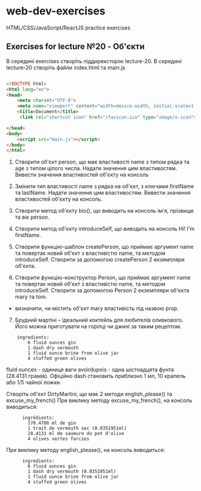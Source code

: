 # web-dev-exercises
HTML/CSS/JavaScript/ReactJS practice exercises
## Exercises for lecture №20 - Об'єкти

В середині exercises створіть піддирексторію lecture-20. В середині lecture-20 створіть файли index.html та main.js

```html

<!DOCTYPE html>
<html lang="en">
<head>
    <meta charset="UTF-8">
    <meta name="viewport" content="width=device-width, initial-scale=1.0">
    <title>Document</title>
	 <link rel="shortcut icon" href="/favicon.ico" type="image/x-icon">

</head>
<body>
    <script src="main.js"></script>
</body>
</html>

```
1. Створити об'єкт person, що має властивості name з типом рядка та age з типом цілого числа. Надати значення цим властивостям. Вивести значення властивостей об'єкту на консоль 

 
2. Змінити тип властивості name з рядка на об'єкт, з ключами  firstName та lastName. Надати значення цим властивостям. Вивести значення властивостей об'єкту на консоль.


3. Створити метод об'єкту bio(), що виводить на консоль ім'я, прізвище та вік person.


4. Створити метод об'єкту introduceSelf, що виводить на консоль Hi! I'm firstName.



5. Створити функцію-шаблон createPerson, що приймає аргумент name та повертає новий об'єкт з властивістю name, та методом introduceSelf. Створити за допомогою createPerson 2 екземпляри об'єкта.

6. Створити функцію-конструктор Person, що приймає аргумент name та повертає новий об'єкт з властивістю name, та методом introduceSelf. Створити за допомогою Person 2 екземпляри об'єкта mary та tom.

  - визначити, чи містить об'єкт mary властивість під назвою prop.


7. Брудний мартіні – ідеальний коктейль для любителів оливкового. Його можна приготувати на горілці чи джині за таким рецептом.

```
    ingredients:
        6 fluid ounces gin
        1 dash dry vermouth
        1 fluid ounce brine from olive jar
        4 stuffed green olives
```
fluid ounces - одиниця ваги avoirdupois - одна шістнадцята фунта (28.4131 грамів).
Офіційно dash становить приблизно 1 мл, 10 крапель або 1/5 чайної ложки.

Створіть об'єкт DirtyMartini, що має 2 методи english_please() та excuse_my_french()
При виклику методу excuse_my_french(), на консоль виводиться:
```
      ingrédients:  
        170.4786 ml de gin
        1 trait de vermouth sec (0.0351951ml) 
        28.4131 ml de saumure du pot d'olive
        4 olives vertes farcies

```
При виклику методу english_please(), на консоль виводиться:
```
      ingredients:
        6 fluid ounces gin
        1 dash dry vermouth (0.0351951ml) 
        1 fluid ounce brine from olive jar
        4 stuffed green olives

```
